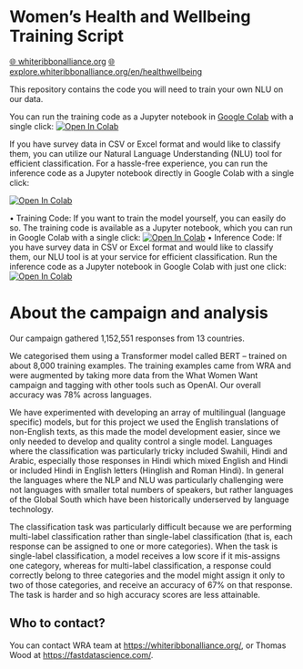 # Women’s Health and Wellbeing Training Script

<a href="https://whiteribbonalliance.org"><span align="left">🌐 whiteribbonalliance.org</span></a>
<a href="https://explore.whiteribbonalliance.org/en/healthwellbeing"><span align="left">🌐 explore.whiteribbonalliance.org/en/healthwellbeing</span></a>

This repository contains the code you will need to train your own NLU on our data.

You can run the training code as a Jupyter notebook in [Google Colab](https://colab.research.google.com/github/whiteribbonalliance/womenshealthandwellbeing_public/blob/main/multi_label_classification.ipynb) with a single click: <a href="https://colab.research.google.com/github/whiteribbonalliance/womenshealthandwellbeing_public/blob/main/multi_label_classification.ipynb" target="_parent"><img src="https://colab.research.google.com/assets/colab-badge.svg" alt="Open In Colab"/></a>

If you have survey data in CSV or Excel format and would like to classify them, you can utilize our Natural Language Understanding (NLU) tool for efficient classification. For a hassle-free experience, you can run the inference code as a Jupyter notebook directly in Google Colab with a single click:

<a href="https://colab.research.google.com/github/whiteribbonalliance/womenshealthandwellbeing_public/blob/main/Inference_code.ipynb" target="_parent"><img src="https://colab.research.google.com/assets/colab-badge.svg" alt="Open In Colab"/></a>


•	Training Code: If you want to train the model yourself, you can easily do so. The training code is available as a Jupyter notebook, which you can run in Google Colab with a single click:
<a href="https://colab.research.google.com/github/whiteribbonalliance/womenshealthandwellbeing_public/blob/main/multi_label_classification.ipynb" target="_parent"><img src="https://colab.research.google.com/assets/colab-badge.svg" alt="Open In Colab"/></a>
•	Inference Code: If you have survey data in CSV or Excel format and would like to classify them, our NLU tool is at your service for efficient classification. Run the inference code as a Jupyter notebook in Google Colab with just one click:
<a href="https://colab.research.google.com/github/whiteribbonalliance/womenshealthandwellbeing_public/blob/main/Inference_code.ipynb" target="_parent"><img src="https://colab.research.google.com/assets/colab-badge.svg" alt="Open In Colab"/></a>


# About the campaign and analysis

Our campaign gathered 1,152,551 responses from 13 countries.

We categorised them using a Transformer model called BERT – trained on about 8,000 training examples. The training examples came from WRA and were augmented by taking more data from the What Women Want campaign and tagging with other tools such as OpenAI. Our overall accuracy was 78% across languages.

We have experimented with developing an array of multilingual (language specific) models, but for this project we used the English translations of non-English texts, as this made the model development easier, since we only needed to develop and quality control a single model. Languages where the classification was particularly tricky included Swahili, Hindi and Arabic, especially those responses in Hindi which mixed English and Hindi or included Hindi in English letters (Hinglish and Roman Hindi). In general the languages where the NLP and NLU was particularly challenging were not languages with smaller total numbers of speakers, but rather languages of the Global South which have been historically underserved by language technology.

The classification task was particularly difficult because we are performing multi-label classification rather than single-label classification (that is, each response can be assigned to one or more categories). When the task is single-label classification, a model receives a low score if it mis-assigns one category, whereas for multi-label classification, a response could correctly belong to three categories and the model might assign it only to two of those categories, and receive an accuracy of 67% on that response. The task is harder and so high accuracy scores are less attainable.

## Who to contact?

You can contact WRA team at https://whiteribbonalliance.org/, or Thomas Wood at https://fastdatascience.com/.
